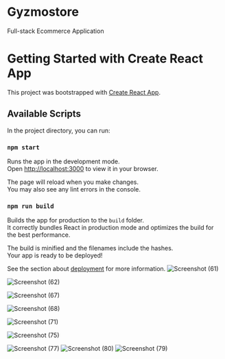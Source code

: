 # Gyzmostore
Full-stack Ecommerce Application

# Getting Started with Create React App

This project was bootstrapped with [Create React App](https://github.com/facebook/create-react-app).

## Available Scripts

In the project directory, you can run:

### `npm start`

Runs the app in the development mode.\
Open [http://localhost:3000](http://localhost:3000) to view it in your browser.

The page will reload when you make changes.\
You may also see any lint errors in the console.



### `npm run build`

Builds the app for production to the `build` folder.\
It correctly bundles React in production mode and optimizes the build for the best performance.

The build is minified and the filenames include the hashes.\
Your app is ready to be deployed!

See the section about [deployment](https://facebook.github.io/create-react-app/docs/deployment) for more information.
![Screenshot (61)](https://github.com/Aayush0403/Gyzmostore/assets/91247608/c0d1ab0e-5026-47c0-b38a-ceb5266ae408)



![Screenshot (62)](https://github.com/Aayush0403/Gyzmostore/assets/91247608/2baff47b-8e6c-445f-8844-8c999ff0dc71)


![Screenshot (67)](https://github.com/Aayush0403/Gyzmostore/assets/91247608/369c25a8-44d3-44f9-b352-b54fed5ec36d)


![Screenshot (68)](https://github.com/Aayush0403/Gyzmostore/assets/91247608/07f2ffc6-dcc8-4f36-859e-1490f91eba8e)

![Screenshot (71)](https://github.com/Aayush0403/Gyzmostore/assets/91247608/a441c5ea-3a9b-4b27-ac24-7b2eaeeb9c71)

![Screenshot (75)](https://github.com/Aayush0403/Gyzmostore/assets/91247608/84c8966b-2fc6-4c09-88f4-17926660767b)

![Screenshot (77)](https://github.com/Aayush0403/Gyzmostore/assets/91247608/dbd5a183-46b3-4f57-8ccd-8f1734ffd16e)
![Screenshot (80)](https://github.com/Aayush0403/Gyzmostore/assets/91247608/6729bcf7-4902-42a4-8bb6-605dc3470df0)
![Screenshot (79)](https://github.com/Aayush0403/Gyzmostore/assets/91247608/fbea22ef-9d05-4176-ae29-e09862002acc)


